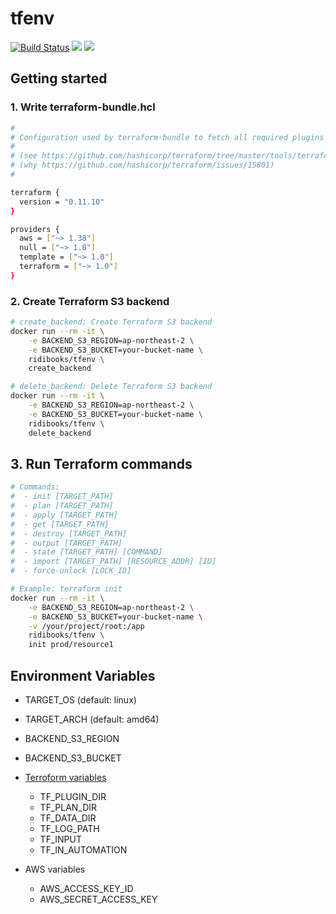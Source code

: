 # tfenv
[![Build Status](https://travis-ci.org/ridibooks-docker/tfenv.svg?branch=master)](https://travis-ci.org/ridibooks-docker/tfenv)
[![](https://images.microbadger.com/badges/version/ridibooks/tfenv.svg)](https://microbadger.com/images/ridibooks/tfenv "Get your own image badge on microbadger.com")
[![](https://images.microbadger.com/badges/image/ridibooks/tfenv.svg)](https://microbadger.com/images/ridibooks/tfenv "Get your own image badge on microbadger.com")

## Getting started
### 1. Write terraform-bundle.hcl
```bash
#
# Configuration used by terraform-bundle to fetch all required plugins ONCE.
#
# (see https://github.com/hashicorp/terraform/tree/master/tools/terraform-bundle)
# (why https://github.com/hashicorp/terraform/issues/15801)
#

terraform {
  version = "0.11.10"
}

providers {
  aws = ["~> 1.38"]
  null = ["~> 1.0"]
  template = ["~> 1.0"]
  terraform = ["~> 1.0"]
}
```

### 2. Create Terraform S3 backend
```bash
# create_backend: Create Terraform S3 backend
docker run --rm -it \
    -e BACKEND_S3_REGION=ap-northeast-2 \
    -e BACKEND_S3_BUCKET=your-bucket-name \
    ridibooks/tfenv \
    create_backend

# delete_backend: Delete Terraform S3 backend
docker run --rm -it \
    -e BACKEND_S3_REGION=ap-northeast-2 \
    -e BACKEND_S3_BUCKET=your-bucket-name \
    ridibooks/tfenv \
    delete_backend
```

## 3. Run Terraform commands
```bash
# Commands:
#  - init [TARGET_PATH]
#  - plan [TARGET_PATH]
#  - apply [TARGET_PATH]
#  - get [TARGET_PATH]
#  - destroy [TARGET_PATH]
#  - output [TARGET_PATH]
#  - state [TARGET_PATH] [COMMAND]
#  - import [TARGET_PATH] [RESOURCE_ADDR] [ID]
#  - force-unlock [LOCK_ID]

# Example: terraform init
docker run --rm -it \
    -e BACKEND_S3_REGION=ap-northeast-2 \
    -e BACKEND_S3_BUCKET=your-bucket-name \
    -v /your/project/root:/app
    ridibooks/tfenv \
    init prod/resource1
```

## Environment Variables
- TARGET_OS (default: linux)
- TARGET_ARCH (default: amd64)

- BACKEND_S3_REGION
- BACKEND_S3_BUCKET

- [Terroform variables](https://www.terraform.io/docs/configuration/environment-variables.html)
  - TF_PLUGIN_DIR
  - TF_PLAN_DIR
  - TF_DATA_DIR
  - TF_LOG_PATH
  - TF_INPUT
  - TF_IN_AUTOMATION

- AWS variables
  - AWS_ACCESS_KEY_ID
  - AWS_SECRET_ACCESS_KEY
